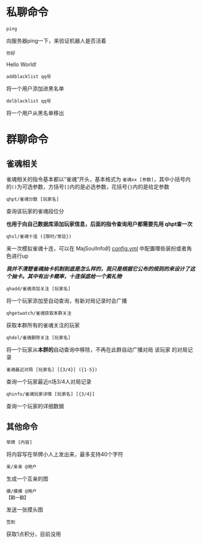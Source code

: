 # 私聊命令

```
ping
```
向服务器ping一下，来验证机器人是否活着

```
你好
```
Hello World!

```
addblacklist qq号
```
将一个用户添加进黑名单

```
delblacklist qq号
```
将一个用户从黑名单移出
# 群聊命令

## 雀魂相关

雀魂相关的指令基本都以“雀魂”开头，基本格式为 `雀魂xx [参数]`，其中小括号内的`()`为可选参数，方括号`[]`内的是必选参数，花括号`{}`内的是给定参数


 ```
qhpt/雀魂分数 [玩家名] 
 ```

 查询该玩家的雀魂段位分

 **也用于向自己数据库添加玩家信息，后面的指令查询用户都需要先用 qhpt查一次**

```
qhsl/雀魂十连 ({限时/常驻}) 
```

来一次模拟雀魂十连，可以在 MajSoulInfo的 [config.yml](./plugin/MajSoulInfo/config.yml) 中配置哪些装扮或者角色进行up

***我并不清楚雀魂抽卡机制到底是怎么样的，我只是根据它公布的规则的来设计了这个抽卡。其中有出卡概率，十连保底给一个紫礼物***

```
qhadd/雀魂添加关注 [玩家名] 
```

将一个玩家添加至自动查询，有新对局记录时会广播

```
qhgetwatch/雀魂获取本群关注 
```

获取本群所有的雀魂关注的玩家

```
qhdel/雀魂删除关注 [玩家名] 
```
将一个玩家从**本群的**自动查询中移除，不再在此群自动广播对局 该玩家 的对局记录

```
雀魂最近对局 [玩家名] [{3/4}] ({1-5})
```

查询一个玩家最近n场3/4人对局记录

```
qhinfo/雀魂玩家详情 [玩家名] [{3/4}] 
```

查询一个玩家的详细数据

## 其他命令
```
举牌 [内容] 
```
将内容写在举牌小人上发出来，最多支持40个字符

```
亲/亲亲 @用户
```
生成一个互亲的图

```
摸/摸摸 @用户
【戳一戳】
```
发送一张摸头图

```
签到
```
获取1点积分，目前没用
